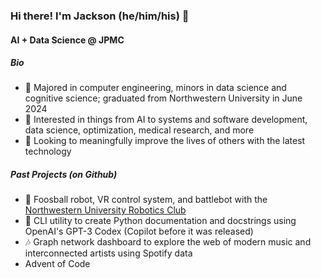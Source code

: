 ### Hi there! I'm Jackson (he/him/his) 👋
#### AI + Data Science @ JPMC

##### Bio
- 📓 Majored in computer engineering, minors in data science and cognitive science; graduated from Northwestern University in June 2024
- 🌱 Interested in things from AI to systems and software development, data science, optimization, medical research, and more
- 💭 Looking to meaningfully improve the lives of others with the latest technology

##### Past Projects (on Github)
 - 🤖 Foosball robot, VR control system, and battlebot with the [Northwestern University Robotics Club](http://nuroboticsclub.com)
 - 💬 CLI utility to create Python documentation and docstrings using OpenAI's GPT-3 Codex (Copilot before it was released)
 - 🎶 Graph network dashboard to explore the web of modern music and interconnected artists using Spotify data
 - Advent of Code

<!--
##### Places I've worked
 - 
 - 🔧 Interned on DevTools @ SpotHero during Summer '22
 - 🦾 Student Research Engineer @ Northwestern's Feinberg School of Medicine from 2019-2021
--!>

<!--
**readjfb/readjfb** is a ✨ _special_ ✨ repository because its `README.md` (this file) appears on your GitHub profile.

Here are some ideas to get you started:

- 🔭 I’m currently working on ...
- 🌱 I’m currently learning ...
- 👯 I’m looking to collaborate on ...
- 🤔 I’m looking for help with ...
- 💬 Ask me about ...
- 📫 How to reach me: ...
- 😄 Pronouns: ...
- ⚡ Fun fact: ...
-->
